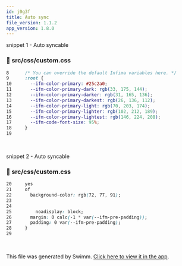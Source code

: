 ```yaml
---
id: j0g3f
title: Auto sync
file_version: 1.1.2
app_version: 1.8.0
---
```


snippet 1 - Auto syncable
<!-- NOTE-swimm-snippet: the lines below link your snippet to Swimm -->
### 📄 src/css/custom.css
```css
8      /* You can override the default Infima variables here. */
9      :root {
10       --ifm-color-primary: #25c2a0;
11       --ifm-color-primary-dark: rgb(33, 175, 144);
12       --ifm-color-primary-darker: rgb(31, 165, 136);
13       --ifm-color-primary-darkest: rgb(26, 136, 112);
14       --ifm-color-primary-light: rgb(70, 203, 174);
15       --ifm-color-primary-lighter: rgb(102, 212, 189);
16       --ifm-color-primary-lightest: rgb(146, 224, 208);
17       --ifm-code-font-size: 95%;
18     }
19     
```

<br/>

snippet 2 - Auto syncable
<!-- NOTE-swimm-snippet: the lines below link your snippet to Swimm -->
### 📄 src/css/custom.css
```css
20     yes
21     of
22       background-color: rgb(72, 77, 91);
23       
24     
25         noadisplay: block;
26       margin: 0 calc(-1 * var(--ifm-pre-padding));
27       padding: 0 var(--ifm-pre-padding);
28     }
29     
```

<br/>

This file was generated by Swimm. [Click here to view it in the app](https://swimm-web-app.web.app/repos/Z2l0aHViJTNBJTNBTm9hUmVwbyUzQSUzQU5vYW96ZXI=/docs/j0g3f).
